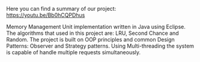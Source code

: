 Here you can find a summary of our project:
https://youtu.be/Bb0hCQPDhus

Memory Management Unit implementation written in Java using Eclipse.
The algorithms that used in this project are: LRU, Second Chance and Random.
The project is built on OOP principles and common Design Patterns: Observer and Strategy patterns.
Using Multi-threading the system is capable of handle multiple requests simultaneously.
